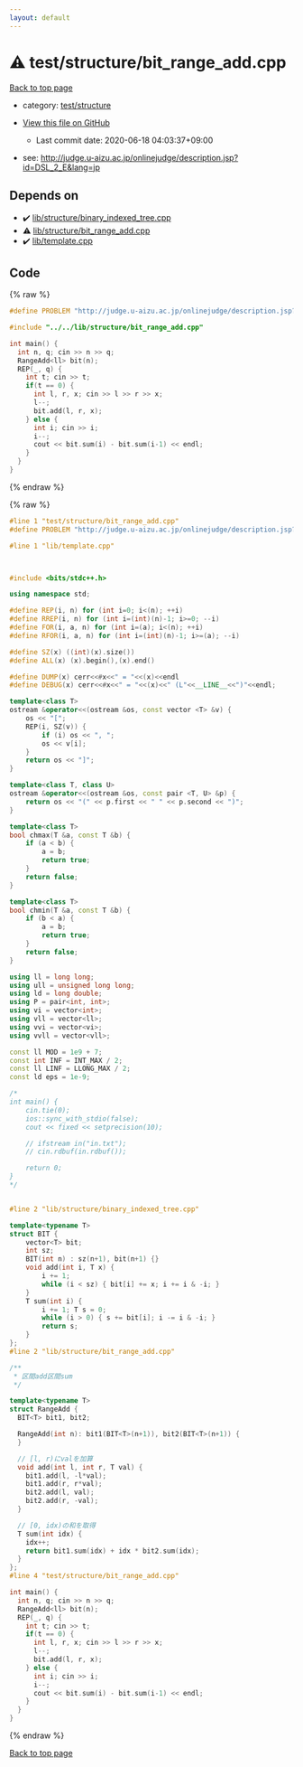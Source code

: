 ```yaml
---
layout: default
---
```


<!-- mathjax config similar to math.stackexchange -->
<script type="text/javascript" async
  src="https://cdnjs.cloudflare.com/ajax/libs/mathjax/2.7.5/MathJax.js?config=TeX-MML-AM_CHTML">
</script>
<script type="text/x-mathjax-config">
  MathJax.Hub.Config({
    TeX: { equationNumbers: { autoNumber: "AMS" }},
    tex2jax: {
      inlineMath: [ ['$','$'] ],
      processEscapes: true
    },
    "HTML-CSS": { matchFontHeight: false },
    displayAlign: "left",
    displayIndent: "2em"
  });
</script>

<script type="text/javascript" src="https://cdnjs.cloudflare.com/ajax/libs/jquery/3.4.1/jquery.min.js"></script>
<script src="https://cdn.jsdelivr.net/npm/jquery-balloon-js@1.1.2/jquery.balloon.min.js" integrity="sha256-ZEYs9VrgAeNuPvs15E39OsyOJaIkXEEt10fzxJ20+2I=" crossorigin="anonymous"></script>
<script type="text/javascript" src="../../../assets/js/copy-button.js"></script>
<link rel="stylesheet" href="../../../assets/css/copy-button.css" />


# :warning: test/structure/bit_range_add.cpp

<a href="../../../index.html">Back to top page</a>

* category: <a href="../../../index.html#2c7aa83aa7981015c539598d29afdf98">test/structure</a>
* <a href="{{ site.github.repository_url }}/blob/master/test/structure/bit_range_add.cpp">View this file on GitHub</a>
    - Last commit date: 2020-06-18 04:03:37+09:00


* see: <a href="http://judge.u-aizu.ac.jp/onlinejudge/description.jsp?id=DSL_2_E&lang=jp">http://judge.u-aizu.ac.jp/onlinejudge/description.jsp?id=DSL_2_E&lang=jp</a>


## Depends on

* :heavy_check_mark: <a href="../../lib/structure/binary_indexed_tree.cpp.html">lib/structure/binary_indexed_tree.cpp</a>
* :warning: <a href="../../lib/structure/bit_range_add.cpp.html">lib/structure/bit_range_add.cpp</a>
* :heavy_check_mark: <a href="../../lib/template.cpp.html">lib/template.cpp</a>


## Code

<a id="unbundled"></a>
{% raw %}
```cpp
#define PROBLEM "http://judge.u-aizu.ac.jp/onlinejudge/description.jsp?id=DSL_2_E&lang=jp"

#include "../../lib/structure/bit_range_add.cpp"

int main() {
  int n, q; cin >> n >> q;
  RangeAdd<ll> bit(n);
  REP(_, q) {
    int t; cin >> t;
    if(t == 0) {
      int l, r, x; cin >> l >> r >> x;
      l--;
      bit.add(l, r, x);
    } else {
      int i; cin >> i;
      i--;
      cout << bit.sum(i) - bit.sum(i-1) << endl;
    }
  }
}
```
{% endraw %}

<a id="bundled"></a>
{% raw %}
```cpp
#line 1 "test/structure/bit_range_add.cpp"
#define PROBLEM "http://judge.u-aizu.ac.jp/onlinejudge/description.jsp?id=DSL_2_E&lang=jp"

#line 1 "lib/template.cpp"



#include <bits/stdc++.h>

using namespace std;

#define REP(i, n) for (int i=0; i<(n); ++i)
#define RREP(i, n) for (int i=(int)(n)-1; i>=0; --i)
#define FOR(i, a, n) for (int i=(a); i<(n); ++i)
#define RFOR(i, a, n) for (int i=(int)(n)-1; i>=(a); --i)

#define SZ(x) ((int)(x).size())
#define ALL(x) (x).begin(),(x).end()

#define DUMP(x) cerr<<#x<<" = "<<(x)<<endl
#define DEBUG(x) cerr<<#x<<" = "<<(x)<<" (L"<<__LINE__<<")"<<endl;

template<class T>
ostream &operator<<(ostream &os, const vector <T> &v) {
    os << "[";
    REP(i, SZ(v)) {
        if (i) os << ", ";
        os << v[i];
    }
    return os << "]";
}

template<class T, class U>
ostream &operator<<(ostream &os, const pair <T, U> &p) {
    return os << "(" << p.first << " " << p.second << ")";
}

template<class T>
bool chmax(T &a, const T &b) {
    if (a < b) {
        a = b;
        return true;
    }
    return false;
}

template<class T>
bool chmin(T &a, const T &b) {
    if (b < a) {
        a = b;
        return true;
    }
    return false;
}

using ll = long long;
using ull = unsigned long long;
using ld = long double;
using P = pair<int, int>;
using vi = vector<int>;
using vll = vector<ll>;
using vvi = vector<vi>;
using vvll = vector<vll>;

const ll MOD = 1e9 + 7;
const int INF = INT_MAX / 2;
const ll LINF = LLONG_MAX / 2;
const ld eps = 1e-9;

/*
int main() {
    cin.tie(0);
    ios::sync_with_stdio(false);
    cout << fixed << setprecision(10);

    // ifstream in("in.txt");
    // cin.rdbuf(in.rdbuf());

    return 0;
}
*/


#line 2 "lib/structure/binary_indexed_tree.cpp"

template<typename T>
struct BIT {
    vector<T> bit;
    int sz;
    BIT(int n) : sz(n+1), bit(n+1) {}
    void add(int i, T x) {
        i += 1;
        while (i < sz) { bit[i] += x; i += i & -i; }
    }
    T sum(int i) {
        i += 1; T s = 0;
        while (i > 0) { s += bit[i]; i -= i & -i; }
        return s;
    }
};
#line 2 "lib/structure/bit_range_add.cpp"

/**
 * 区間add区間sum
 */

template<typename T>
struct RangeAdd {
  BIT<T> bit1, bit2;

  RangeAdd(int n): bit1(BIT<T>(n+1)), bit2(BIT<T>(n+1)) {
  }

  // [l, r)にvalを加算
  void add(int l, int r, T val) {
    bit1.add(l, -l*val);
    bit1.add(r, r*val);
    bit2.add(l, val);
    bit2.add(r, -val);
  }

  // [0, idx)の和を取得
  T sum(int idx) {
    idx++;
    return bit1.sum(idx) + idx * bit2.sum(idx);
  }
};
#line 4 "test/structure/bit_range_add.cpp"

int main() {
  int n, q; cin >> n >> q;
  RangeAdd<ll> bit(n);
  REP(_, q) {
    int t; cin >> t;
    if(t == 0) {
      int l, r, x; cin >> l >> r >> x;
      l--;
      bit.add(l, r, x);
    } else {
      int i; cin >> i;
      i--;
      cout << bit.sum(i) - bit.sum(i-1) << endl;
    }
  }
}

```
{% endraw %}

<a href="../../../index.html">Back to top page</a>

